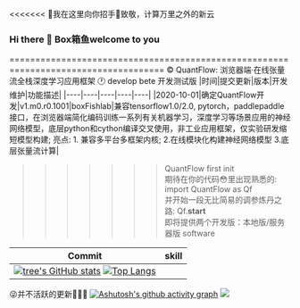 <<<<<<< 🤞我在这里向你招手🖖致敬，计算万里之外的新云
### Hi there 👋 Box箱鱼welcome to you
====================================================================================
© QuantFlow: 浏览器端·在线张量流全栈深度学习应用框架 🕐 develop bete 开发测试版
|时间|提交更新|版本|开发维护|功能描述|
|----|----|----|----|----|
|2020-10-01|确定QuantFlow开发|v1.m0.r0.1001|boxFishlab|兼容tensorflow1.0/2.0, pytorch，paddlepaddle接口，在浏览器端简化编码训练一系列有关机器学习，深度学习等场景应用的神经网络模型，底层python和cython编译交叉使用，非工业应用框架，仅实验研发缩短模型构建; 亮点: 1. 兼容多平台多框架内核; 2.在线模块化构建神经网络模型 3.底层张量流计算| 

>>>>>>> QuantFlow first init<br>
>>>>>>> 期待在你的代码😳里出现熟悉的: import QuantFlow as Qf<br>
>>>>>>> 并开始一段无比简易的调参炼丹之路: Qf.__start__<br>
>>>>>>> 即将提供两个开发版：本地版/服务器版 software

|Commit|skill|
|----|----|
|[![tree's GitHub stats](https://github-readme-stats.vercel.app/api?username=BoxFishLab&hide=contribs,prs&show_icons=true&theme=radical)](https://github.com/BoxFishLab/github-readme-stats) [![Top Langs](https://github-readme-stats.vercel.app/api/top-langs/?username=BoxFishLab&layout=compact)](https://github.com/BoxFishLab/github-readme-stats)| |
😜并不活跃的更新🤣🤣🤣
[![Ashutosh's github activity graph](https://activity-graph.herokuapp.com/graph?username=BoxFishLab&theme=dracula)](https://github.com/BoxFishLab/github-readme-activity-graph)
![](https://visitor-badge.glitch.me/badge?page_id=BoxFishLab)
